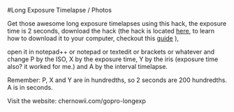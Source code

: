 #Long Exposure Timelapse / Photos

Get those awesome long exposure timelapses using this hack, the exposure time is 2 seconds, download the hack (the hack is located [here](https://github.com/KonradIT/autoexechack/blob/GoPro/LongExpTimeLapse/autoexec.ash), to learn how to download it to your computer, checkout this [guide](https://gist.github.com/KonradIT/ce55b04ab4ad10592ebf/#file-autoexechack-md) ), 

open it in notepad++ or notepad or textedit or brackets or whatever and change P by the ISO, X by the exposure time, Y by the iris (exposure time also? it worked for me.) and A by the interval timelapse.

Remember: P, X and Y are in hundredths, so 2 seconds are 200 hundredths. A is in seconds.

Visit the website: chernowii.com/gopro-longexp

